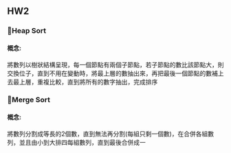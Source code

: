 ## HW2
### 🥯Heap Sort
#### 概念:
將數列以樹狀結構呈現，每一個節點有兩個子節點，若子節點的數比該節點大，則交換位子，直到不用在變動時，將最上層的數抽出來，再把最後一個節點的數補上去最上層，重複比較，直到將所有的數字抽出，完成排序
    
### 🥯Merge Sort 

#### 概念:
將數列分割成等長的2個數，直到無法再分割(每組只剩一個數)，在合併各組數列，並且由小到大排四每組數列，直到最後合併成一
